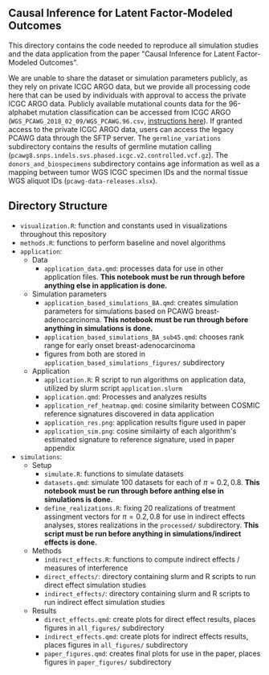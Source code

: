 ## Causal Inference for Latent Factor-Modeled Outcomes

This directory contains the code needed to reproduce all simulation studies and the data application from the paper "Causal Inference for Latent Factor-Modeled Outcomes". 

We are unable to share the dataset or simulation parameters publicly, as they rely on private ICGC ARGO data, but we provide all processing code here that can be used by individuals with approval to access the private ICGC ARGO data. Publicly available mutational counts data for the 96-alphabet mutation classification can be accessed from ICGC ARGO (`WGS_PCAWG_2018_02_09/WGS_PCAWG.96.csv`, [instructions here](https://docs.icgc-argo.org/docs/data-access/icgc-25k-data#open-release-data---object-bucket-details)). If granted access to the private ICGC ARGO data, users can access the legacy PCAWG data through the SFTP server. The `germline_variations` subdirectory contains the results of germline mutation calling (`pcawg8.snps.indels.svs.phased.icgc.v2.controlled.vcf.gz`). The `donors_and_biospecimens` subdirectory contains age information as well as a mapping between tumor WGS ICGC specimen IDs and the normal tissue WGS aliquot IDs (`pcawg-data-releases.xlsx`).

## Directory Structure

- `visualization.R`: function and constants used in visualizations throughout this repository
- `methods.R`: functions to perform baseline and novel algorithms
- `application`:
    - Data
        - `application_data.qmd`: processes data for use in other application files. **This notebook must be run through before anything else in application is done.**
    -  Simulation parameters
        - `application_based_simulations_BA.qmd`: creates simulation parameters for simulations based on PCAWG breast-adenocarcinoma. **This notebook must be run through before anything in simulations is done.**
        - `application_based_simulations_BA_sub45.qmd`: chooses rank range for early onset breast-adenocarcinoma
        - figures from both are stored in `application_based_simulations_figures/` subdirectory
    - Application
        - `application.R`: R script to run algorithms on application data, utilized by slurm script `application.slurm`
        - `application.qmd`: Processes and analyzes results
        - `application_ref_heatmap.qmd`: cosine similarity between COSMIC reference signatures discovered in data application
        - `application_res.png`: application results figure used in paper
        - `application_sim.png`: cosine similairty of each algorithm's estimated signature to reference signature, used in paper appendix
- `simulations`:
    - Setup
        - `simulate.R`: functions to simulate datasets
        - `datasets.qmd`: simulate 100 datasets for each of $\pi = 0.2, 0.8$. **This notebook must be run through before anthing else in simulations is done.**
        - `define_realizations.R`: fixing 20 realizations of treatment assingment vectors for $\pi = 0.2, 0.8$ for use in indirect effects analyses, stores realizations in the `processed/` subdirectory. **This script must be run before anything in simulations/indirect effects is done.**
    - Methods
        - `indirect_effects.R`: functions to compute indirect effects / measures of interference
        - `direct_effects/`: directory containing slurm and R scripts to run direct effect simulation studies
        - `indirect_effects/`: directory containing slurm and R scripts to run indirect effect simulation studies
    - Results
        - `direct_effects.qmd`: create plots for direct effect results, places figures in `all_figures/` subdirectory
        - `indirect_effects.qmd`: create plots for indirect effects results, places figures in `all_figures/` subdirectory
        - `paper_figures.qmd`: creates final plots for use in the paper, places figures in `paper_figures/` subdirectory